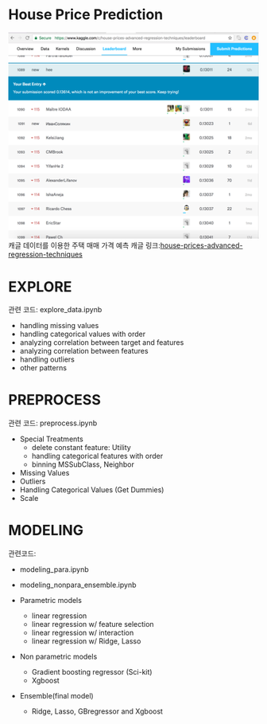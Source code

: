 # House Price Prediction
![](mix4_ranking.png?raw=true)
캐글 데이터를 이용한 주택 매매 가격 예측
캐글 링크:[house-prices-advanced-regression-techniques](https://www.kaggle.com/c/house-prices-advanced-regression-techniques)

# EXPLORE
관련 코드: explore_data.ipynb
- handling missing values
- handling categorical values with order
- analyzing correlation between target and features
- analyzing correlation between features
- handling outliers
- other patterns

# PREPROCESS
관련 코드: preprocess.ipynb
- Special Treatments
  - delete constant feature: Utility
  - handling categorical features with order
  - binning MSSubClass, Neighbor
- Missing Values
- Outliers
- Handling Categorical Values (Get Dummies)
- Scale

# MODELING
관련코드:
  - modeling_para.ipynb
  - modeling_nonpara_ensemble.ipynb

- Parametric models
    - linear regression
    - linear regression w/ feature selection
    - linear regression w/ interaction
    - linear regression w/ Ridge, Lasso
- Non parametric models
    - Gradient boosting regressor (Sci-kit)
    - Xgboost
- Ensemble(final model)
    - Ridge, Lasso, GBregressor and Xgboost
